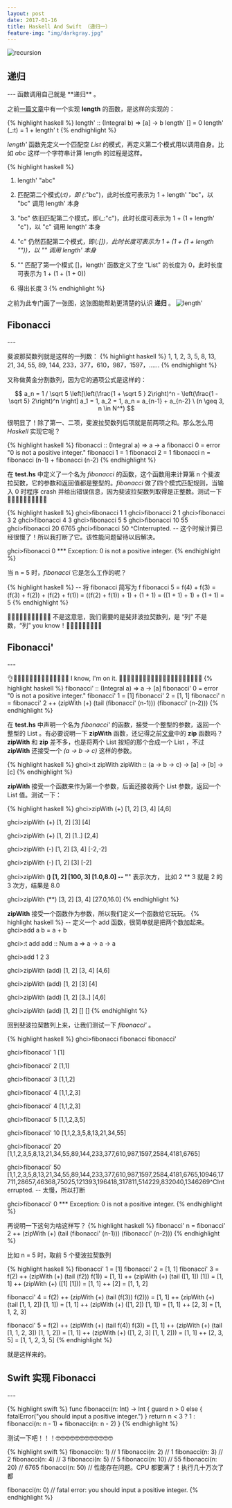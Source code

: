 ```yaml
---
layout: post
date: 2017-01-16
title: Haskell And Swift （递归一）
feature-img: "img/darkgray.jpg"
---
```


![recursion](http://ogkg37m8j.bkt.clouddn.com/image/haskell-and-swift/recursion/recursion.jpg)


<h2>递归</h2>
---
函数调用自己就是 **递归** 。

之前[一篇文章](https://redtwowolf.github.io/2017/01/14/Haskell-And-Swift-Pattern-Match.html)中有一个实现 **length** 的函数，是这样的实现的：

{% highlight haskell %}
length' :: (Integral b) => [a] -> b
length' [] = 0
length' (_:t) = 1 + length' t
{% endhighlight %}

*length'* 函数先定义一个匹配空 *List* 的模式，再定义第二个模式用以调用自身。比如 *abc* 这样一个字符串计算 length 的过程是这样。

{% highlight haskell %}
1. length' "abc"

2. 匹配第二个模式(_:t)，即 (_:"bc")，此时长度可表示为 1 + length' "bc"，以 "bc" 调用 length' 本身

3. "bc" 依旧匹配第二个模式，即(_:"c")，此时长度可表示为 1 + (1 + length' "c")，以 "c" 调用 length' 本身

4. "c" 仍然匹配第二个模式，即(_:[])，此时长度可表示为 1 + (1 + (1 + length ""))，以 "" 调用 length' 本身_

5. "" 匹配了第一个模式 []，length' 函数定义了空 "List" 的长度为 0，此时长度可表示为 1 + (1 + (1 + 0))

6. 得出长度 3
{% endhighlight %}

之前为此专门画了一张图，这张图能帮助更清楚的认识 **递归** 。
![length'](http://ogkg37m8j.bkt.clouddn.com/image/haskell-and-swift/pattern-match/haskell_and_swift_pattern_match_length.jpg)


<h2>Fibonacci</h2>
---

斐波那契数列就是这样的一列数：
{% highlight haskell %}
 1, 1, 2, 3, 5, 8, 13, 21, 34, 55, 89, 144, 233，377，610，987，1597，......
{% endhighlight %}

又称做黄金分割数列，因为它的通项公式是这样的：

$$ a_n = 1 / \sqrt 5 \left[\left(\frac{1 + \sqrt 5 } 2\right)^n - \left(\frac{1 - \sqrt 5} 2\right)^n \right] a_1 = 1, a_2 = 1, a_n = a_{n-1} + a_{n-2} \ (n \geq 3, n \in N^*) $$

很明显了！除了第一、二项，斐波拉契数列后项就是前两项之和。那么怎么用 *Haskell* 实现它呢？

{% highlight haskell %}
fibonacci :: (Integral a) => a -> a
fibonacci 0 = error "0 is not a positive integer."
fibonacci 1 = 1
fibonacci 2 = 1
fibonacci n = fibonacci (n-1) + fibonacci (n-2)
{% endhighlight %}

在 **test.hs** 中定义了一个名为 *fibonacci* 的函数，这个函数用来计算第 n 个斐波拉契数，它的参数和返回值都是整型的。*fibonacci* 做了四个模式匹配规则，当输入 0 时程序 crash 并给出错误信息，因为斐波拉契数列取得是正整数。测试一下🌰🌰🌰🌰🌰🌰🌰🌰🌰🌰

{% highlight haskell %}
ghci>fibonacci 1
1
ghci>fibonacci 2
1
ghci>fibonacci 3
2
ghci>fibonacci 4
3
ghci>fibonacci 5
5
ghci>fibonacci 10
55
ghci>fibonacci 20
6765
ghci>fibonacci 50
^CInterrupted.
-- 这个时候计算已经很慢了！所以我打断了它。该性能问题留待以后解决。

ghci>fibonacci 0
*** Exception: 0 is not a positive integer.
{% endhighlight %}

当 n = 5 时，*fibonacci* 它是怎么工作的呢？

{% highlight haskell %}
-- 将 fibonacci 简写为 f
fibonacci 5 = f(4) + f(3)
            = (f(3) + f(2)) + (f(2) + f(1))
            = ((f(2) + f(1)) + 1) + (1 + 1)
            = ((1 + 1) + 1) + (1 + 1)
            = 5
{% endhighlight %}

🙅‍♂️🙅🙅‍♂️🙅🙅‍♂️🙅🙅‍♂️ 不是这意思，我们需要的是斐非波拉契数列，是 “列” 不是数，“列” you know！📣📣📣📣📣📣📣📣📣

<h2>Fibonacci'</h2>
---

👌👌🏿👌🏿👌🏿👌🏿👌🏿👌🏿👌🏿 I know, I'm on it. 👨🏻‍💻👨🏿‍💻👨🏿‍💻👨🏿‍💻👨🏿‍💻👨🏿‍💻👨🏿‍💻
{% highlight haskell %}
fibonacci' :: (Integral a) => a -> [a]
fibonacci' 0 = error "0 is not a positive integer."
fibonacci' 1 = [1]
fibonacci' 2 = [1, 1]
fibonacci' n = fibonacci' 2 ++ (zipWith (+) (tail (fibonacci' (n-1))) (fibonacci' (n-2)))
{% endhighlight %}

在 **test.hs** 中声明一个名为 *fibonacci'* 的函数，接受一个整型的参数，返回一个整型的 List 。有必要说明一下 **zipWith** 函数，还记得之前[文章](https://redtwowolf.github.io/2017/01/05/Haskell-And-Swift.html)中的 **zip** 函数吗？**zipWith** 和 **zip** 差不多，也是将两个 List 按短的那个合成一个 List ，不过 **zipWith** 还接受一个 *(a -> b -> c)* 这样的参数。

{% highlight haskell %}
ghci>:t zipWith
zipWith :: (a -> b -> c) -> [a] -> [b] -> [c]
{% endhighlight %}

**zipWith** 接受一个函数来作为第一个参数，后面还接收两个 List 参数，返回一个 List 值。测试一下：

{% highlight haskell %}
ghci>zipWith (+) [1, 2] [3, 4]
[4,6]

ghci>zipWith (+) [1, 2] [3]
[4]

ghci>zipWith (+) [1, 2] [1..]
[2,4]

ghci>zipWith (-) [1, 2] [3, 4]
[-2,-2]

ghci>zipWith (-) [1, 2] [3]
[-2]

ghci>zipWith (**) [1, 2] [100, 3]
[1.0,8.0]
-- "**" 表示次方， 比如 2 ** 3 就是 2 的 3 次方，结果是 8.0

ghci>zipWith (**) [3, 2] [3, 4]
[27.0,16.0]
{% endhighlight %}

**zipWith** 接受一个函数作为参数，所以我们定义一个函数给它玩玩。
{% highlight haskell %}
-- 定义一个 add 函数，很简单就是把两个数加起来。
ghci>add a b = a + b

ghci>:t add
add :: Num a => a -> a -> a

ghci>add 1 2
3

ghci>zipWith (add) [1, 2] [3, 4]
[4,6]

ghci>zipWith (add) [1, 2] [3]
[4]

ghci>zipWith (add) [1, 2] [3..]
[4,6]

ghci>zipWith (add) [1, 2] []
[]
{% endhighlight %}

回到斐波拉契数列上来，让我们测试一下 *fibonacci'* 。

{% highlight haskell %}
ghci>fibonacci
fibonacci   fibonacci'

ghci>fibonacci' 1
[1]

ghci>fibonacci' 2
[1,1]

ghci>fibonacci' 3
[1,1,2]

ghci>fibonacci' 4
[1,1,2,3]

ghci>fibonacci' 4
[1,1,2,3]

ghci>fibonacci' 5
[1,1,2,3,5]

ghci>fibonacci' 10
[1,1,2,3,5,8,13,21,34,55]

ghci>fibonacci' 20
[1,1,2,3,5,8,13,21,34,55,89,144,233,377,610,987,1597,2584,4181,6765]

ghci>fibonacci' 50
[1,1,2,3,5,8,13,21,34,55,89,144,233,377,610,987,1597,2584,4181,6765,10946,17711,28657,46368,75025,121393,196418,317811,514229,832040,1346269^CInterrupted.
-- 太慢，所以打断

ghci>fibonacci' 0
*** Exception: 0 is not a positive integer.
{% endhighlight %}

再说明一下这句为啥这样写？
{% highlight haskell %}
fibonacci' n = fibonacci' 2 ++ (zipWith (+) (tail (fibonacci' (n-1))) (fibonacci' (n-2)))
{% endhighlight %}

比如 n = 5 时，取前 5 个斐波拉契数列

{% highlight haskell %}
fibonacci' 1 = [1]
fibonacci' 2 = [1, 1]
fibonacci' 3 = f(2) ++ (zipWith (+) (tail (f2)) f(1))
             = [1, 1] ++ (zipWith (+) (tail ([1, 1]) [1])
             = [1, 1] ++ (zipWith (+) ([1] [1]))
             = [1, 1] ++ [2]
             = [1, 1, 2]

fibonacci' 4 = f(2) ++ (zipWith (+) (tail (f(3)) f(2)))
             = [1, 1] ++ (zipWith (+) (tail [1, 1, 2]) [1, 1])
             = [1, 1] ++ (zipWith (+) ([1, 2]) [1, 1])
             = [1, 1] ++ [2, 3]
             = [1, 1, 2, 3]

fibonacci' 5 = f(2) ++ (zipWith (+) (tail f(4)) f(3))
             = [1, 1] ++ (zipWith (+) (tail [1, 1, 2, 3]) [1, 1, 2])
             = [1, 1] ++ (zipWith (+) ([1, 2, 3] [1, 1, 2]))
             = [1, 1] ++ [2, 3, 5]
             = [1, 1, 2, 3, 5]
{% endhighlight %}

就是这样来的。

<h2>Swift 实现 Fibonacci</h2>
---

{% highlight swift %}
func fibonacci(n: Int) -> Int {
    guard n > 0 else {
        fatalError("you should input a positive integer.")
    }
    return n < 3 ? 1 : fibonacci(n: n - 1) + fibonacci(n: n - 2)
}
{% endhighlight %}

测试一下吧！！！🤓🤓🤓🤓🤓🤓🤓🤓🤓🤓🤓🤓

{% highlight swift %}
fibonacci(n: 1)
// 1
fibonacci(n: 2)
// 1
fibonacci(n: 3)
// 2
fibonacci(n: 4)
// 3
fibonacci(n: 5)
// 5
fibonacci(n: 10)
// 55
fibonacci(n: 20)
// 6765
fibonacci(n: 50)
// 性能存在问题。CPU 都要满了！执行几十万次了都

fibonacci(n: 0)
// fatal error: you should input a positive integer.
{% endhighlight %}

